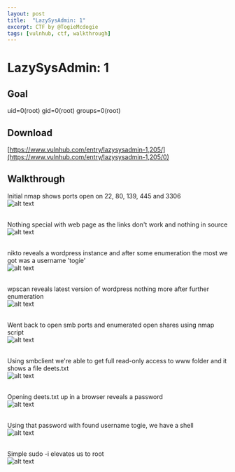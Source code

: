 ```yaml
---
layout: post
title:  "LazySysAdmin: 1"
excerpt: CTF by @TogieMcdogie
tags: [vulnhub, ctf, walkthrough]
---
```


# LazySysAdmin: 1

## Goal
uid=0(root) gid=0(root) groups=0(root)

## Download 
[https://www.vulnhub.com/entry/lazysysadmin-1,205/](https://www.vulnhub.com/entry/lazysysadmin-1,205/0)

## Walkthrough 
Initial nmap shows ports open on 22, 80, 139, 445 and 3306
<br>![alt text](../vulnhub/2017/LazySysAdmin_1/imgs/lazy-nmap-000.png)
<br><br>

Nothing special with web page as the links don't work and nothing in source
<br>![alt text](../vulnhub/2017/LazySysAdmin_1/imgs/lazy-web-001.png)
<br><br>

nikto reveals a wordpress instance and after some enumeration the most we got was a username 'togie'
<br>![alt text](../vulnhub/2017/LazySysAdmin_1/imgs/lazy-nikto-002.png)
<br><br>

wpscan reveals latest version of wordpress nothing more after further enumeration
<br>![alt text](../vulnhub/2017/LazySysAdmin_1/imgs/lazy-wpscan-005.png)
<br><br>

Went back to open smb ports and enumerated open shares using nmap script
<br>![alt text](../vulnhub/2017/LazySysAdmin_1/imgs/lazy-smbenum-006.png)
<br><br>

Using smbclient we're able to get full read-only access to www folder and it shows a file deets.txt
<br>![alt text](../vulnhub/2017/LazySysAdmin_1/imgs/lazy-smbclient-008.png)
<br><br>

Opening deets.txt up in a browser reveals a password
<br>![alt text](../vulnhub/2017/LazySysAdmin_1/imgs/lazy-deets-009.png)
<br><br>

Using that password with found username togie, we have a shell
<br>![alt text](../vulnhub/2017/LazySysAdmin_1/imgs/lazy-togie-010.png)
<br><br>

Simple sudo -i elevates us to root
<br>![alt text](../vulnhub/2017/LazySysAdmin_1/imgs/lazy-root-011.png)
<br><br>